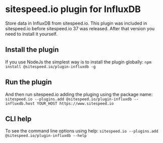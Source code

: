 # sitespeed.io plugin for InfluxDB
Store data in InfluxDB from sitespeed.io. This plugin was included in sitespeed.io before sitespeed.io 37 was released. After that version you need to install it yourself.
 
## Install the plugin
If you use NodeJs the simplest way is to install the plugin globally: `npm install @sitespeed.io/plugin-influxdb -g`


## Run the plugin
And then run sitespeed.io adding the pluging using the package name: `sitespeed.io --plugins.add @sitespeed.io/plugin-influxdb --influxdb.host YOUR_HOST https://www.sitespeed.io`

## CLI help
To see the command line options using help:
`sitespeed.io --plugins.add @sitespeed.io/plugin-influxdb --help`